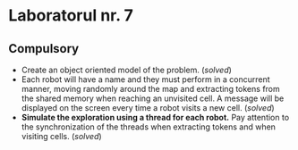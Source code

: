 # Laboratorul nr. 7

## Compulsory

- Create an object oriented model of the problem. (*solved*)
- Each robot will have a name and they must perform in a concurrent manner, moving randomly around the map and extracting tokens from the shared memory when reaching an unvisited cell. A message will be displayed on the screen every time a robot visits a new cell. (*solved*)
- __Simulate the exploration using a thread for each robot.__  Pay attention to the synchronization of the threads when extracting tokens and when visiting cells. (*solved*)
